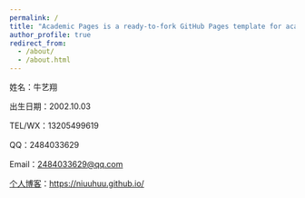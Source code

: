 ```yaml
---
permalink: /
title: "Academic Pages is a ready-to-fork GitHub Pages template for academic personal websites"
author_profile: true
redirect_from: 
  - /about/
  - /about.html
---
```


姓名：牛艺翔

出生日期：2002.10.03

TEL/WX：13205499619

QQ：2484033629

Email：2484033629@qq.com

[个人博客](https://niuuhuu.github.io/)：https://niuuhuu.github.io/


